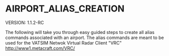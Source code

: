 # AIRPORT_ALIAS_CREATION

VERSION: 1.1.2-RC

The following will take you through easy guided steps to create all alias commands associated with an airport. The alias commands are meant to be used for the VATSIM Netwok Virtual Radar Client "VRC" http://www1.metacraft.com/VRC/
